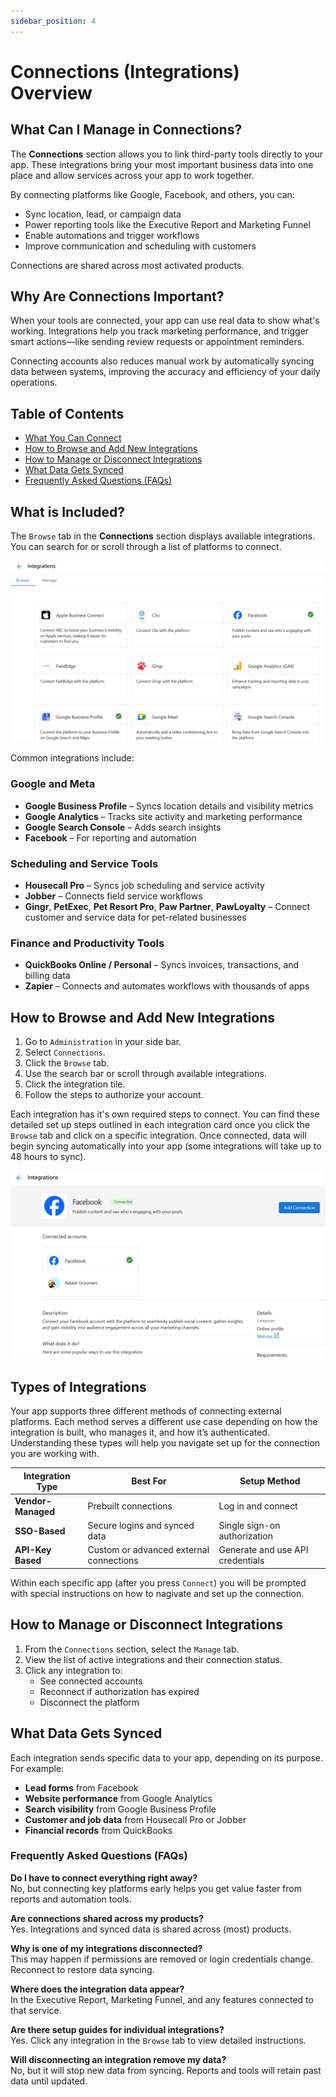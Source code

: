 ```yaml
---
sidebar_position: 4
---
```

# Connections (Integrations) Overview

## What Can I Manage in Connections?
The **Connections** section allows you to link third-party tools directly to your app. These integrations bring your most important business data into one place and allow services across your app to work together.

By connecting platforms like Google, Facebook, and others, you can:

- Sync location, lead, or campaign data  
- Power reporting tools like the Executive Report and Marketing Funnel  
- Enable automations and trigger workflows  
- Improve communication and scheduling with customers

Connections are shared across most activated products.

## Why Are Connections Important?
When your tools are connected, your app can use real data to show what's working. Integrations help you track marketing performance, and trigger smart actions—like sending review requests or appointment reminders.

Connecting accounts also reduces manual work by automatically syncing data between systems, improving the accuracy and efficiency of your daily operations.

## Table of Contents
- [What You Can Connect](#what-you-can-connect)
- [How to Browse and Add New Integrations](#how-to-browse-and-add-new-integrations)
- [How to Manage or Disconnect Integrations](#how-to-manage-or-disconnect-integrations)
- [What Data Gets Synced](#what-data-gets-synced)
- [Frequently Asked Questions (FAQs)](#frequently-asked-questions-faqs)

## What is Included?
The `Browse` tab in the **Connections** section displays available integrations. You can search for or scroll through a list of platforms to connect.

![Browse Available Integrations in the Connection Section](../img/app_settings_connections_browse_integrations.png)

Common integrations include:

### Google and Meta
- **Google Business Profile** – Syncs location details and visibility metrics  
- **Google Analytics** – Tracks site activity and marketing performance  
- **Google Search Console** – Adds search insights
- **Facebook** – For reporting and automation  

### Scheduling and Service Tools
- **Housecall Pro** – Syncs job scheduling and service activity  
- **Jobber** – Connects field service workflows  
- **Gingr**, **PetExec**, **Pet Resort Pro**, **Paw Partner**, **PawLoyalty** – Connect customer and service data for pet-related businesses  

### Finance and Productivity Tools
- **QuickBooks Online / Personal** – Syncs invoices, transactions, and billing data  
- **Zapier** – Connects and automates workflows with thousands of apps  

## How to Browse and Add New Integrations
1. Go to `Administration` in your side bar. 
2. Select `Connections`.  
3. Click the `Browse` tab.  
4. Use the search bar or scroll through available integrations.  
5. Click the integration tile.  
6. Follow the steps to authorize your account.

Each integration has it's own required steps to connect. You can find these detailed set up steps outlined in each integration card once you click the `Browse` tab and click on a specific integration. Once connected, data will begin syncing automatically into your app (some integrations will take up to 48 hours to sync).

![Facebook Integration Example](../img/app_settings_connections_facebook.png)

## Types of Integrations

Your app supports three different methods of connecting external platforms. Each method serves a different use case depending on how the integration is built, who manages it, and how it’s authenticated. Understanding these types will help you navigate set up for the connection you are working with. 

| **Integration Type**  | **Best For**                             | **Setup Method**                |
|-----------------------|-------------------------------------------|----------------------------------|
| **Vendor-Managed**    | Prebuilt connections                      | Log in and connect               |
| **SSO-Based**         | Secure logins and synced data             | Single sign-on authorization     |
| **API-Key Based**     | Custom or advanced external connections   | Generate and use API credentials |

Within each specific app (after you press `Connect`) you will be prompted with special instructions on how to nagivate and set up the connection. 

## How to Manage or Disconnect Integrations
1. From the `Connections` section, select the `Manage` tab.  
2. View the list of active integrations and their connection status.  
3. Click any integration to:
   - See connected accounts  
   - Reconnect if authorization has expired  
   - Disconnect the platform  

## What Data Gets Synced
Each integration sends specific data to your app, depending on its purpose. For example:

- **Lead forms** from Facebook  
- **Website performance** from Google Analytics  
- **Search visibility** from Google Business Profile  
- **Customer and job data** from Housecall Pro or Jobber  
- **Financial records** from QuickBooks  

### Frequently Asked Questions (FAQs)

**Do I have to connect everything right away?**  
No, but connecting key platforms early helps you get value faster from reports and automation tools.

**Are connections shared across my products?**  
Yes. Integrations and synced data is shared across (most) products. 

**Why is one of my integrations disconnected?**  
This may happen if permissions are removed or login credentials change. Reconnect to restore data syncing.

**Where does the integration data appear?**  
In the Executive Report, Marketing Funnel, and any features connected to that service.

**Are there setup guides for individual integrations?**  
Yes. Click any integration in the `Browse` tab to view detailed instructions.

**Will disconnecting an integration remove my data?**  
No, but it will stop new data from syncing. Reports and tools will retain past data until updated.
